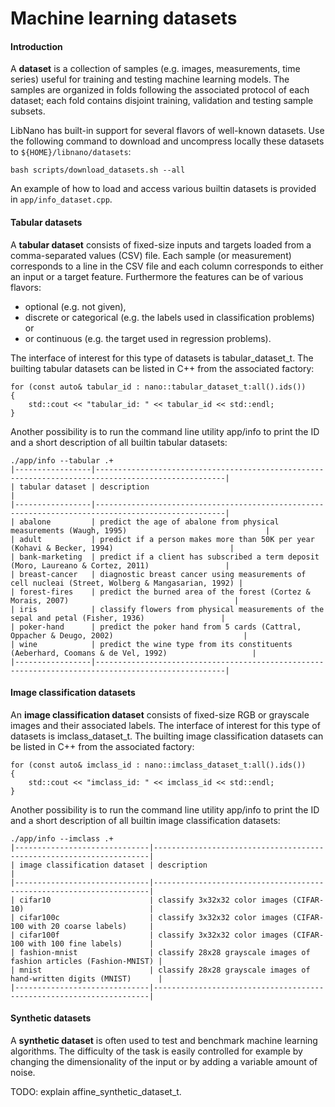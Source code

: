 # Machine learning datasets


#### Introduction

A **dataset** is a collection of samples (e.g. images, measurements, time series) useful for training and testing machine learning models. The samples are organized in folds following the associated protocol of each dataset; each fold contains disjoint training, validation and testing sample subsets.

LibNano has built-in support for several flavors of well-known datasets. Use the following command to download and uncompress locally these datasets to ```${HOME}/libnano/datasets```:
```
bash scripts/download_datasets.sh --all
```

An example of how to load and access various builtin datasets is provided in ```app/info_dataset.cpp```.



#### Tabular datasets

A **tabular dataset** consists of fixed-size inputs and targets loaded from a comma-separated values (CSV) file. Each sample (or measurement) corresponds to a line in the CSV file and each column corresponds to either an input or a target feature. Furthermore the features can be of various flavors:
* optional (e.g. not given),
* discrete or categorical (e.g. the labels used in classification problems) or
* or continuous (e.g. the target used in regression problems).

The interface of interest for this type of datasets is tabular_dataset_t. The builting tabular datasets can be listed in C++ from the associated factory:
```
for (const auto& tabular_id : nano::tabular_dataset_t:all().ids())
{
    std::cout << "tabular_id: " << tabular_id << std::endl;
}
```

Another possibility is to run the command line utility app/info to print the ID and a short description of all builtin tabular datasets:
```
./app/info --tabular .+
|-----------------|---------------------------------------------------------------------------------------------------|
| tabular dataset | description                                                                                       |
|-----------------|---------------------------------------------------------------------------------------------------|
| abalone         | predict the age of abalone from physical measurements (Waugh, 1995)                               |
| adult           | predict if a person makes more than 50K per year (Kohavi & Becker, 1994)                          |
| bank-marketing  | predict if a client has subscribed a term deposit (Moro, Laureano & Cortez, 2011)                 |
| breast-cancer   | diagnostic breast cancer using measurements of cell nucleai (Street, Wolberg & Mangasarian, 1992) |
| forest-fires    | predict the burned area of the forest (Cortez & Morais, 2007)                                     |
| iris            | classify flowers from physical measurements of the sepal and petal (Fisher, 1936)                 |
| poker-hand      | predict the poker hand from 5 cards (Cattral, Oppacher & Deugo, 2002)                             |
| wine            | predict the wine type from its constituents (Aeberhard, Coomans & de Vel, 1992)                   |
|-----------------|---------------------------------------------------------------------------------------------------|
```


#### Image classification datasets

An **image classification dataset** consists of fixed-size RGB or grayscale images and their associated labels. The interface of interest for this type of datasets is imclass_dataset_t. The builting image classification datasets can be listed in C++ from the associated factory:
```
for (const auto& imclass_id : nano::imclass_dataset_t:all().ids())
{
    std::cout << "imclass_id: " << imclass_id << std::endl;
}
```

Another possibility is to run the command line utility app/info to print the ID and a short description of all builtin image classification datasets:
```
./app/info --imclass .+
|------------------------------|---------------------------------------------------------------------|
| image classification dataset | description                                                         |
|------------------------------|---------------------------------------------------------------------|
| cifar10                      | classify 3x32x32 color images (CIFAR-10)                            |
| cifar100c                    | classify 3x32x32 color images (CIFAR-100 with 20 coarse labels)     |
| cifar100f                    | classify 3x32x32 color images (CIFAR-100 with 100 fine labels)      |
| fashion-mnist                | classify 28x28 grayscale images of fashion articles (Fashion-MNIST) |
| mnist                        | classify 28x28 grayscale images of hand-written digits (MNIST)      |
|------------------------------|---------------------------------------------------------------------|
```


#### Synthetic datasets

A **synthetic dataset** is often used to test and benchmark machine learning algorithms. The difficulty of the task is easily controlled for example by changing the dimensionality of the input or by adding a variable amount of noise.

TODO: explain affine_synthetic_dataset_t.
